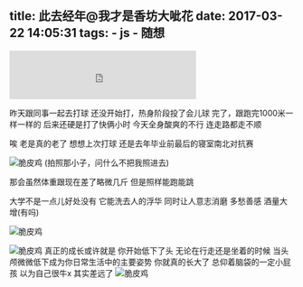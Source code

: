 title: 此去经年@我才是香坊大呲花
date: 2017-03-22 14:05:31
tags:
    - js
    - 随想
---
<iframe frameborder="no" border="0" marginwidth="0" marginheight="0" width=330 height=86
src="http://music.163.com/outchain/player?type=2&id=187908&auto=0&height=66"></iframe>
<!--more-->

昨天跟同事一起去打球
还没开始打，热身阶段投了会儿球
完了，跟跑完1000米一样一样的
后来还硬是打了快俩小时
今天全身酸爽的不行
连走路都走不顺

唉 老是真的老了
想想上次打球
还是去年毕业前最后的寝室南北对抗赛

![脆皮鸡](/assets/blogImg/2017-03-21-basekitball.jpg)
(拍照那小子，问什么不把我照进去)

那会虽然体重跟现在差了略微几斤
但是照样能跑能跳

大学不是一点儿好处没有
它能洗去人的浮华
同时让人意志消磨
多愁善感
酒量大增(有吗)

![脆皮鸡](/assets/blogImg/2017-03-21-study.jpg)

![脆皮鸡](/assets/blogImg/2017-03-21-IMG_0048.jpg)
真正的成长或许就是
你开始低下了头
无论在行走还是坐着的时候
当头颅微微低下成为你日常生活中的主要姿势
你就真的长大了
总仰着脑袋的一定小屁孩
以为自己很牛x
其实差远了
![脆皮鸡](/assets/blogImg/2017-03-21-IMG_0050.jpg)